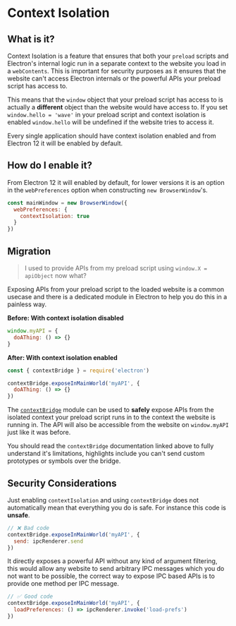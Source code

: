 # Context Isolation

## What is it?

Context Isolation is a feature that ensures that both your `preload` scripts and Electron's internal logic run in a separate context to the website you load in a `webContents`.  This is important for security purposes as it ensures that the website can't access Electron internals or the powerful APIs your preload script has access to.

This means that the `window` object that your preload script has access to is actually a **different** object than the website would have access to.  If you set `window.hello = 'wave'` in your preload script and context isolation is enabled `window.hello` will be undefined if the website tries to access it.

Every single application should have context isolation enabled and from Electron 12 it will be enabled by default.

## How do I enable it?

From Electron 12 it will enabled by default, for lower versions it is an option in the `webPreferences` option when constructing `new BrowserWindow`'s.

```javascript
const mainWindow = new BrowserWindow({
  webPreferences: {
    contextIsolation: true
  }
})
```

## Migration

> I used to provide APIs from my preload script using `window.X = apiObject` now what?

Exposing APIs from your preload script to the loaded website is a common usecase and there is a dedicated module in Electron to help you do this in a painless way.

**Before: With context isolation disabled**

```javascript
window.myAPI = {
  doAThing: () => {}
}
```

**After: With context isolation enabled**

```javascript
const { contextBridge } = require('electron')

contextBridge.exposeInMainWorld('myAPI', {
  doAThing: () => {}
})
```

The [`contextBridge`](../api/context-bridge.md) module can be used to **safely** expose APIs from the isolated context your preload script runs in to the context the website is running in.  The API will also be accessible from the website on `window.myAPI` just like it was before.

You should read the `contextBridge` documentation linked above to fully understand it's limitations, highlights include you can't send custom prototypes or symbols over the bridge.

## Security Considerations

Just enabling `contextIsolation` and using `contextBridge` does not automatically mean that everything you do is safe.  For instance this code is **unsafe**.

```javascript
// ❌ Bad code
contextBridge.exposeInMainWorld('myAPI', {
  send: ipcRenderer.send
})
```

It directly exposes a powerful API without any kind of argument filtering, this would allow any website to send arbitrary IPC messages which you do not want to be possible, the correct way to expose IPC based APIs is to provide one method per IPC message.

```javascript
// ✅ Good code
contextBridge.exposeInMainWorld('myAPI', {
  loadPreferences: () => ipcRenderer.invoke('load-prefs')
})
```

